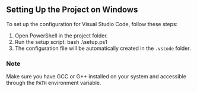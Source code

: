 ## Setting Up the Project on Windows

To set up the configuration for Visual Studio Code, follow these steps:

1. Open PowerShell in the project folder.
2. Run the setup script:
bash
.\setup.ps1
3. The configuration file will be automatically created in the `.vscode` folder.

### Note
Make sure you have GCC or G++ installed on your system and accessible through the `PATH` environment variable.

